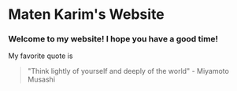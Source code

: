 # Maten Karim's Website
### Welcome to my website! I hope you have a good time!
My favorite quote is 
> "Think lightly of yourself and deeply of the world"
> \- Miyamoto Musashi
